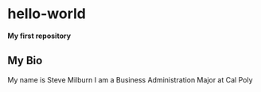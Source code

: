 # hello-world
**My first repository**
## My Bio
My name is Steve Milburn 
I am a Business Administration Major at Cal Poly
